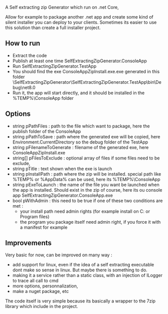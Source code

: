 A Self extracting zip Generator which run on .net Core, 

Allow for example to package another .net app and create some kind of silent installer you can deploy to your clients. Sometimes its  easier to use this solution than create a full installer project.

## How to run
- Extract the code
- Publish at least one time SelfExtractingZipGenerator.ConsoleApp
- Run SelfExtractingZipGenerator.TestApp
- You should find the exe ConsoleAppZipInstall.exe.exe generated in this folder \SelfExtractingZipGenerator\SelfExtractingZipGenerator.TestApp\bin\Debug\net8.0
- Run it, the app will start directly, and it should be installed in the %TEMP%\\ConsoleApp folder

## Options
- string pPathFiles : path to the file which want to package, here the publish folder of the ConsoleApp
- string pPathToSave : path where the generated exe will be copied, here Environment.CurrentDirectory so the debug folder of the TestApp
- string pFilenameToGenerate : filename of the generated exe, here ConsoleAppZipInstall.exe
- string[] pFilesToExclude : optional array of files if some files need to be exclude, 
- string pTitle : text shown when the exe is launch
- string pInstallPath : path where the zip will be installed. special path like %TEMP% or %AppData% can be used, here its %TEMP%\\ConsoleApp
- string pExeToLaunch : the name of the file you want be launched when the app is installed. Should exist in the zip of course, here its ou console app SelfExtractingZipGenerator.ConsoleApp.exe
- bool pWithAdmin : this need to be true if one of these two conditions are met :
    - your install path need admin rights (for example install on C: or Program files)
    - the program you package itself need admin right, if you force it with a manifest for example

## Improvements
Very basic for now, can be improved on many way :
- add support for linux, even if the idea of a self extracting executable dont make so sense in linux. But maybe there is something to do.
- making it a service rather than a static class, with an injection of ILogger to trace all call to cmd
- more options, personnalization,
- make a nuget package, etc

The code itself is very simple because its basically a wrapper to the 7zip library which include in the project.
